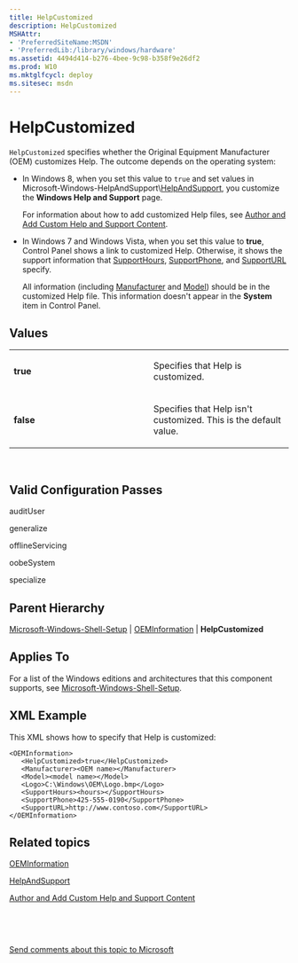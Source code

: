 ```yaml
---
title: HelpCustomized
description: HelpCustomized
MSHAttr:
- 'PreferredSiteName:MSDN'
- 'PreferredLib:/library/windows/hardware'
ms.assetid: 4494d414-b276-4bee-9c98-b358f9e26df2
ms.prod: W10
ms.mktglfcycl: deploy
ms.sitesec: msdn
---
```


# HelpCustomized


`HelpCustomized` specifies whether the Original Equipment Manufacturer (OEM) customizes Help. The outcome depends on the operating system:

-   In Windows 8, when you set this value to `true` and set values in Microsoft-Windows-HelpAndSupport\\[HelpAndSupport](microsoft-windows-helpandsupporthelpandsupport.md), you customize the **Windows Help and Support** page.

    For information about how to add customized Help files, see [Author and Add Custom Help and Support Content](http://go.microsoft.com/fwlink/?LinkId=237145).

-   In Windows 7 and Windows Vista, when you set this value to **true**, Control Panel shows a link to customized Help. Otherwise, it shows the support information that [SupportHours](microsoft-windows-shell-setupoeminformationsupporthours.md), [SupportPhone](microsoft-windows-shell-setupoeminformationsupportphone.md), and [SupportURL](microsoft-windows-shell-setupoeminformationsupporturl.md) specify.

    All information (including [Manufacturer](microsoft-windows-shell-setupoeminformationmanufacturer.md) and [Model](microsoft-windows-shell-setupoeminformationmodel.md)) should be in the customized Help file. This information doesn't appear in the **System** item in Control Panel.

## Values


<table>
<colgroup>
<col width="50%" />
<col width="50%" />
</colgroup>
<tbody>
<tr class="odd">
<td><p><strong>true</strong></p></td>
<td><p>Specifies that Help is customized.</p></td>
</tr>
<tr class="even">
<td><p><strong>false</strong></p></td>
<td><p>Specifies that Help isn't customized. This is the default value.</p></td>
</tr>
</tbody>
</table>

 

## Valid Configuration Passes


auditUser

generalize

offlineServicing

oobeSystem

specialize

## Parent Hierarchy


[Microsoft-Windows-Shell-Setup](microsoft-windows-shell-setup.md) | [OEMInformation](microsoft-windows-shell-setupoeminformation.md) | **HelpCustomized**

## Applies To


For a list of the Windows editions and architectures that this component supports, see [Microsoft-Windows-Shell-Setup](microsoft-windows-shell-setup.md).

## XML Example


This XML shows how to specify that Help is customized:

``` syntax
<OEMInformation>
   <HelpCustomized>true</HelpCustomized>
   <Manufacturer><OEM name></Manufacturer>
   <Model><model name></Model>
   <Logo>C:\Windows\OEM\Logo.bmp</Logo>
   <SupportHours><hours></SupportHours>
   <SupportPhone>425-555-0190</SupportPhone>
   <SupportURL>http://www.contoso.com</SupportURL>
</OEMInformation>
```

## Related topics


[OEMInformation](microsoft-windows-shell-setupoeminformation.md)

[HelpAndSupport](microsoft-windows-helpandsupporthelpandsupport.md)

[Author and Add Custom Help and Support Content](http://go.microsoft.com/fwlink/?LinkId=237145)

 

 

[Send comments about this topic to Microsoft](mailto:wsddocfb@microsoft.com?subject=Documentation%20feedback%20%5Bp_unattend\p_unattend%5D:%20HelpCustomized%20%20RELEASE:%20%2810/3/2016%29&body=%0A%0APRIVACY%20STATEMENT%0A%0AWe%20use%20your%20feedback%20to%20improve%20the%20documentation.%20We%20don't%20use%20your%20email%20address%20for%20any%20other%20purpose,%20and%20we'll%20remove%20your%20email%20address%20from%20our%20system%20after%20the%20issue%20that%20you're%20reporting%20is%20fixed.%20While%20we're%20working%20to%20fix%20this%20issue,%20we%20might%20send%20you%20an%20email%20message%20to%20ask%20for%20more%20info.%20Later,%20we%20might%20also%20send%20you%20an%20email%20message%20to%20let%20you%20know%20that%20we've%20addressed%20your%20feedback.%0A%0AFor%20more%20info%20about%20Microsoft's%20privacy%20policy,%20see%20http://privacy.microsoft.com/default.aspx. "Send comments about this topic to Microsoft")





